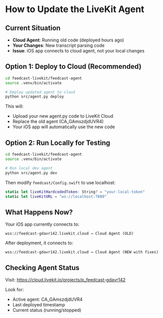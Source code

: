 # How to Update the LiveKit Agent

## Current Situation
- **Cloud Agent**: Running old code (deployed hours ago)
- **Your Changes**: New transcript parsing code
- **Issue**: iOS app connects to cloud agent, not your local changes

## Option 1: Deploy to Cloud (Recommended)

```bash
cd feedcast-livekit/feedcast-agent
source .venv/bin/activate

# Deploy updated agent to cloud
python src/agent.py deploy
```

This will:
- Upload your new agent.py code to LiveKit Cloud
- Replace the old agent (CA_GAmszdjdUVR4)
- Your iOS app will automatically use the new code

## Option 2: Run Locally for Testing

```bash
cd feedcast-livekit/feedcast-agent
source .venv/bin/activate

# Run local dev agent
python src/agent.py dev
```

Then modify `feedcast/Config.swift` to use localhost:

```swift
static let liveKitHardcodedToken: String? = "your-local-token"
static let liveKitURL = "ws://localhost:7880"
```

## What Happens Now?

Your iOS app currently connects to:
```
wss://feedcast-gdavr142.livekit.cloud → Cloud Agent (OLD)
```

After deployment, it connects to:
```
wss://feedcast-gdavr142.livekit.cloud → Cloud Agent (NEW with fixes)
```

## Checking Agent Status

Visit: https://cloud.livekit.io/projects/p_feedcast-gdavr142

Look for:
- Active agent: CA_GAmszdjdUVR4
- Last deployed timestamp
- Current status (running/stopped)

